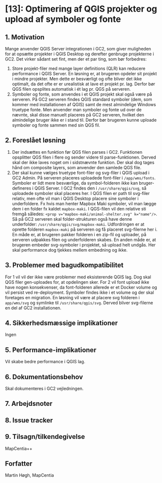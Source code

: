 # [13]: Optimering af QGIS projekter og upload af symboler og fonte

## 1. Motivation
Mange anvender QGIS Server integrationen i GC2, som giver muligheden for at opsætte projekter i QGIS Desktop og derefter genbruge projekterne  i GC2. Det virker sådant set fint, men der et par ting, som bør forbedres:

1. Store projekt-filer med mange layer definitions (QLR) kan reducere performance i QGIS Server. En løsning er, at brugeren opdeler sit projekt i mindre projekter. Men dette er besværligt og ofte bliver det ikke optimalt, da det ofte er er urealistisk at lave et projekt pr. lag. Derfor bør QGS filen opsplites automatisk i ét lag pr. QGS på serveren.
2. Symboler og fonte, som anvendes i et QGIS projekt skal også være på serveren. På GC2 serveren findes QGIS standard symboler (dem, som kommer med installationen af QGIS) samt de mest almindelige Windows truetype fonte. Men anvender man symboler og fonte ud over de nævnte, skal disse manuelt placeres på GC2 serveren, hvilket den almindelige bruger ikke er i stand til. Derfor bør brugeren kunne uploade symboler og fonte sammen med sin QGS fil.  

## 2. Foreslået løsning
1. Der indsættes en funktion før QGS filen parses i GC2. Funktionen opsplitter QGS filen i flere og sender videre til parse-funktionen. Derved skal der ikke laves noget om i sidstnævnte funktion. Der skal dog tages hånd om composite layers, som anvender den samlede QGS file.
2. Der skal kunne vælges truetype font-filer og svg-filer i QGIS upload i GC2 Admin. På serveren placeres uploadede font-filer i `/app/wms/fonts`. Symboler er lidt mere besværlige, da symbol-folderen ikke kan bruger-defineres i QGIS Server. I GC2 findes den i `/usr/share/qgis/svg`, så uploadede symboler skal placeres her. I QGS filen er path til svg-filer relativ, men ofte vil man i QGIS Desktop placere sine symboler i underfoldere. Fx hvis man henter Mapbox Maki symboler, vil man lægge dem i en folder fx kaldet `mapbox-maki`. I QGS-filen vil den relative sti fremgå således: ```<prop v="mapbox-maki/animal-shelter.svg" k="name"/>```. Så på GC2 serveren skal folder-strukturen også have denne underfolder: `/usr/share/qgis/svg/mapbox-maki`. Udfordringen er at oprette folderen `mapbox-maki` på serveren og få placeret svg-filerne her i. En måde er, at brugeren pakker folderen i en zip-fil og uploader, på serveren udpakkes filen og underfolderen skabes. En anden måde er, at brugeren embeder svg-symboler i projektet, så upload helt undgås. Her skal performance dog tjekkes mellem embedning og ikke. 

## 3. Problemer med bagudkompatibilitet
For 1 vil vil der ikke være problemer med eksisterende QGIS lag. Dog skal QGS filer gen-uploades for, at opdelingen sker. For 2 vil font upload ikke have nogen konsekvenser, da font-folderen allerede er et Docker volume og vil persist ved re-deployment. Symboler findes ikke i et volume og der skal foretages en migration. En løsning vil være at placere svg folderen i `app/wms/svg` og symlinke til `/usr/share/qgis/svg`. Derved bliver svg-filerne en del af GC2 installationen.

## 4. Sikkerhedsmæssige implikationer
Ingen

## 5. Performance-implikationer
Vil skabe bedre performance i QGIS lag.

## 6. Dokumentationsbehov
Skal dokumenteres i GC2 vejledningen.

## 7. Arbejdsnoter

## 8. Issue tracker  

## 9. Tilsagn/tilkendegivelse
MapCentia++

## Forfatter
Martin Høgh, MapCentia   

